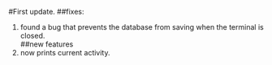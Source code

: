 #First update.
##fixes:
1. found a bug that prevents the database from saving when the terminal is closed.\
##new features
1. now prints current activity.

